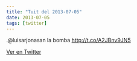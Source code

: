 ```yaml
---
title: "Tuit del 2013-07-05"
date: 2013-07-05
tags: [twitter]
---
```


.@luisarjonasan la bomba http://t.co/A2JBnv9JN5



[Ver en Twitter](https://twitter.com/i/web/status/353110752015564802)
